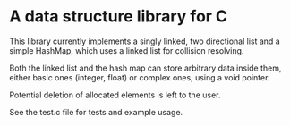 # A data structure library for C

This library currently implements a singly linked, two directional list and a simple HashMap, which uses a linked list for collision resolving.

Both the linked list and the hash map can store arbitrary data inside them, either basic ones (integer, float) or complex ones, using a void pointer.

Potential deletion of allocated elements is left to the user.

See the test.c file for tests and example usage.